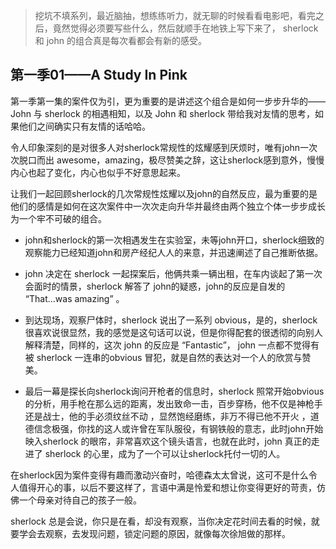 > 挖坑不填系列，最近脑抽，想练练听力，就无聊的时候看看电影吧，看完之后，竟然觉得必须要写些什么，然后就顺手在地铁上写下来了， sherlock 和 john 的组合真是每次看都会有新的感受。



## 第一季01——A Study In Pink

第一季第一集的案件仅为引，更为重要的是讲述这个组合是如何一步步升华的——John 与 sherlock 的相遇相知，以及 John 和 sherlock 带给我对友情的思考，如果他们之间确实只有友情的话哈哈。

令人印象深刻的是对很多人对sherlock常规性的炫耀感到厌烦时，唯有john一次次脱口而出 awesome，amazing，极尽赞美之辞，这让sherlock感到意外，慢慢内心也起了变化，内心也似乎不好意思起来。



让我们一起回顾sherlock的几次常规性炫耀以及john的自然反应，最为重要的是他们的感情是如何在这次案件中一次次走向升华并最终由两个独立个体一步步成长为一个牢不可破的组合。



- john和sherlock的第一次相遇发生在实验室，未等john开口，sherlock细致的观察能力已经知道john和房产经纪人人的来意，并迅速阐述了自己推断依据。



- john 决定在 sherlock 一起探案后，他俩共乘一辆出租，在车内谈起了第一次会面时的情景，sherlock 解答了 john的疑惑，john的反应是自发的 “That...was amazing” 。



- 到达现场，观察尸体时，sherlock 说出了一系列 obvious，是的，sherlock很喜欢说很显然，我的感觉是这句话可以说，但是你得配套的很透彻的向别人解释清楚，同样的，这次 john 的反应是 “Fantastic”， john 一点都不觉得有被 sherlock 一连串的obvious 冒犯，就是自然的表达对一个人的欣赏与赞美。



- 最后一幕是探长向sherlock询问开枪者的信息时，sherlock 照常开始obvious的分析，用手枪在那么远的距离，发出致命一击，百步穿杨，他不仅是神枪手还是战士，他的手必须纹丝不动 ，显然饱经磨练，非万不得已他不开火 ，道德信念极强，你找的这人或许曾在军队服役，有钢铁般的意志，此时john开始映入sherlock 的眼帘，非常喜欢这个镜头语言，也就在此时，john 真正的走进了 sherlock 的心里，成为了一个可以让sherlock托付一切的人。



在sherlock因为案件变得有趣而激动兴奋时，哈德森太太曾说，这可不是什么令人值得开心的事，以后不要这样了，言语中满是怜爱和想让你变得更好的苛责，仿佛一个母亲对待自己的孩子一般。



sherlock 总是会说，你只是在看，却没有观察，当你决定花时间去看的时候，就要学会去观察，去发现问题，锁定问题的原因，就像每次徐旭做的那样。